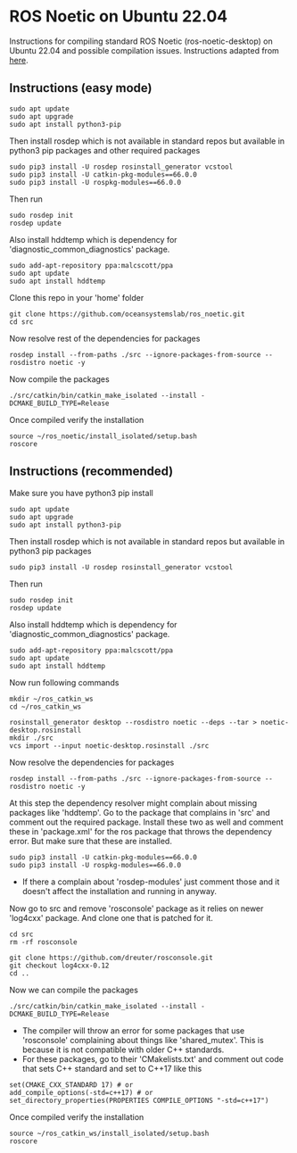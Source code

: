 # ROS Noetic on Ubuntu 22.04
Instructions for compiling standard ROS Noetic (ros-noetic-desktop) on Ubuntu 22.04 and possible compilation issues. Instructions adapted from [here](http://wiki.ros.org/noetic/Installation/Source).

## Instructions (easy mode)
```
sudo apt update
sudo apt upgrade
sudo apt install python3-pip
```
Then install rosdep which is not available in standard repos but available in python3 pip packages and other required packages
```
sudo pip3 install -U rosdep rosinstall_generator vcstool
sudo pip3 install -U catkin-pkg-modules==66.0.0
sudo pip3 install -U rospkg-modules==66.0.0
```
Then run
```
sudo rosdep init
rosdep update
```
Also install hddtemp which is dependency for 'diagnostic_common_diagnostics' package.
```
sudo add-apt-repository ppa:malcscott/ppa
sudo apt update 
sudo apt install hddtemp
```
Clone this repo in your 'home' folder
```
git clone https://github.com/oceansystemslab/ros_noetic.git
cd src
```
Now resolve rest of the dependencies for packages
```
rosdep install --from-paths ./src --ignore-packages-from-source --rosdistro noetic -y
```
Now compile the packages
```
./src/catkin/bin/catkin_make_isolated --install -DCMAKE_BUILD_TYPE=Release
```

Once compiled verify the installation
```
source ~/ros_noetic/install_isolated/setup.bash
roscore
```

## Instructions (recommended)
Make sure you have python3 pip install 
```
sudo apt update
sudo apt upgrade
sudo apt install python3-pip
```

Then install rosdep which is not available in standard repos but available in python3 pip packages
```
sudo pip3 install -U rosdep rosinstall_generator vcstool
```

Then run
```
sudo rosdep init
rosdep update
```

Also install hddtemp which is dependency for 'diagnostic_common_diagnostics' package.
```
sudo add-apt-repository ppa:malcscott/ppa
sudo apt update 
sudo apt install hddtemp
```

Now run following commands
```
mkdir ~/ros_catkin_ws
cd ~/ros_catkin_ws

rosinstall_generator desktop --rosdistro noetic --deps --tar > noetic-desktop.rosinstall
mkdir ./src
vcs import --input noetic-desktop.rosinstall ./src
```

Now resolve the dependencies for packages
```
rosdep install --from-paths ./src --ignore-packages-from-source --rosdistro noetic -y
```

At this step the dependency resolver might complain about missing packages like 'hddtemp'. Go to the package that complains in 'src' and comment out the required package. Install these two as well and comment these in 'package.xml' for the ros package that throws the dependency error. But make sure that these are installed.
```
sudo pip3 install -U catkin-pkg-modules==66.0.0
sudo pip3 install -U rospkg-modules==66.0.0
```

- If there a complain about 'rosdep-modules' just comment those and it doesn't affect the installation and running in anyway.

Now go to src and remove 'rosconsole' package as it relies on newer 'log4cxx' package. And clone one that is patched for it. 
```
cd src
rm -rf rosconsole

git clone https://github.com/dreuter/rosconsole.git
git checkout log4cxx-0.12
cd ..
```

Now we can compile the packages
```
./src/catkin/bin/catkin_make_isolated --install -DCMAKE_BUILD_TYPE=Release
```
- The compiler will throw an error for some packages that use 'rosconsole' complaining about things like 'shared_mutex'. This is because it is not compatible with older C++ standards. 
- For these packages, go to their 'CMakelists.txt' and comment out code that sets C++ standard and set to C++17 like this
```
set(CMAKE_CXX_STANDARD 17) # or
add_compile_options(-std=c++17) # or
set_directory_properties(PROPERTIES COMPILE_OPTIONS "-std=c++17") 
``` 

Once compiled verify the installation
```
source ~/ros_catkin_ws/install_isolated/setup.bash
roscore
```

